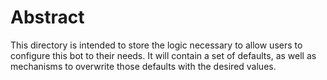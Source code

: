 # Abstract

This directory is intended to store the logic necessary to allow users to
configure this bot to their needs. It will contain a set of defaults, as well
as mechanisms to overwrite those defaults with the desired values.
